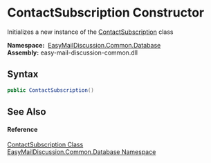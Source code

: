 ContactSubscription Constructor
===============================
Initializes a new instance of the [ContactSubscription][1] class

  **Namespace:**  [EasyMailDiscussion.Common.Database][2]  
  **Assembly:** easy-mail-discussion-common.dll

Syntax
------

```csharp
public ContactSubscription()
```


See Also
--------

#### Reference
[ContactSubscription Class][1]  
[EasyMailDiscussion.Common.Database Namespace][2]  

[1]: README.md
[2]: ../README.md